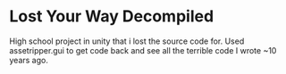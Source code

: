 # Lost Your Way Decompiled
High school project in unity that i lost the source code for. Used assetripper.gui to get code back and see all the terrible code I wrote ~10 years ago.